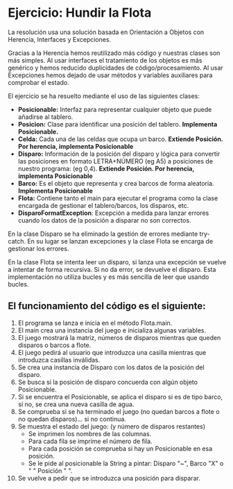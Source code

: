 # Ejercicio: Hundir la Flota
La resolución usa una solución basada en Orientación a Objetos con Herencia, Interfaces y Excepciones.

Gracias a la Herencia hemos reutilizado más código y nuestras clases son más simples.
Al usar interfaces el tratamiento de los objetos es más genérico y hemos reducido duplicidades de código/procesamiento.
Al usar Excepciones hemos dejado de usar métodos y variables auxiliares para comprobar el estado.

El ejercicio se ha resuelto mediante el uso de las siguientes clases:
- **Posicionable:** Interfaz para representar cualquier objeto que puede añadirse al tablero.
- **Posicion:** Clase para identificar una posición del tablero. __Implementa Posicionable.__
- **Celda:** Cada una de las celdas que ocupa un barco. __Extiende Posición. Por herencia, implementa Posicionable__
- **Disparo:** Información de la posición del disparo y lógica para convertir las posiciones en formato LETRA+NÚMERO (eg A5) a posiciones de nuestro programa: (eg 0,4). __Extiende Posición. Por herencia, implementa Posicionable__
- **Barco:** Es el objeto que representa y crea barcos de forma aleatoria. __Implementa Posicionable__
- **Flota:** Contiene tanto el main para ejecutar el programa como la clase encargada de gestionar el tablero/barcos, los disparos, etc.
- **DisparoFormatException**: Excepción a medida para lanzar errores cuando los datos de la posición a disparar no son correctos.

En la clase Disparo se ha eliminado la gestión de errores mediante try-catch. En su lugar se lanzan excepciones y la clase Flota se encarga de gestionar los errores.

En la clase Flota se intenta leer un disparo, si lanza una excepción se vuelve a intentar de forma recursiva. Si no da error, se devuelve el disparo. Esta implementación no utiliza bucles y es más sencilla de leer que usando bucles.

## El funcionamiento del código es el siguiente: ##
1. El programa se lanza e inicia en el método Flota.main.
2. El main crea una instancia del juego e inicializa algunas variables.
3. El juego mostrará la matriz, números de disparos mientras que queden disparos o barcos a flote.
4. El juego pedirá al usuario que introduzca una casilla mientras que introduzca casillas inválidas.
5. Se crea una instancia de Disparo con los datos de la posición del disparo.
6. Se busca si la posición de disparo concuerda con algún objeto Posicionable. 
7. Si se encuentra el Posicionable, se aplica el disparo si es de tipo barco, si no, se crea una nueva casilla de agua.
8. Se comprueba si se ha terminado el juego (no quedan barcos a flote o no quedan disparos)... si no continua.
9. Se muestra el estado del juego: (y número de disparos restantes)
    - Se imprimen los nombres de las columnas.
    - Para cada fila se imprime el número de fila.
    - Para cada posición se comprueba si hay un Posicionable en esa posición.
    - Se le pide al posicionable la String a pintar: Disparo "~", Barco "X" o " " Posición " ".
10. Se vuelve a pedir que se introduzca una posición para disparar.